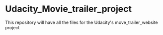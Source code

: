 # Udacity_Movie_trailer_project
This repository will have all the files for the Udacity's move_trailer_website project
